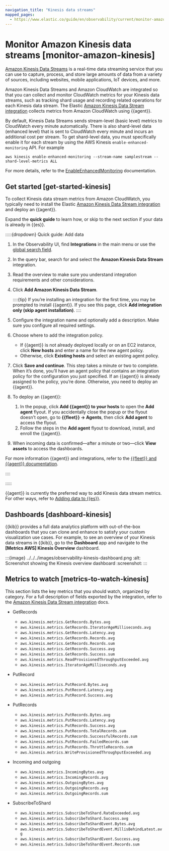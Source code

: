 ```yaml
---
navigation_title: "Kinesis data streams"
mapped_pages:
  - https://www.elastic.co/guide/en/observability/current/monitor-amazon-kinesis.html
---
```




# Monitor Amazon Kinesis data streams [monitor-amazon-kinesis]


[Amazon Kinesis Data Streams](https://aws.amazon.com/kinesis/data-streams/) is a real-time data streaming service that you can use to capture, process, and store large amounts of data from a variety of sources, including websites, mobile applications, IoT devices, and more.

Amazon Kinesis Data Streams and Amazon CloudWatch are integrated so that you can collect and monitor CloudWatch metrics for your Kinesis data streams, such as tracking shard usage and recording related operations for each Kinesis data stream. The Elastic [Amazon Kinesis Data Stream integration](https://docs.elastic.co/en/integrations/aws/kinesis) collects metrics from Amazon CloudWatch using {{agent}}.

By default, Kinesis Data Streams sends stream-level (basic level) metrics to CloudWatch every minute automatically. There is also shard-level data (enhanced level) that is sent to CloudWatch every minute and incurs an additional cost per stream. To get shard-level data, you must specifically enable it for each stream by using the AWS Kinesis `enable-enhanced-monitoring` API. For example

```shell
aws kinesis enable-enhanced-monitoring --stream-name samplestream --shard-level-metrics ALL
```

For more details, refer to the [EnableEnhancedMonitoring](https://docs.aws.amazon.com/kinesis/latest/APIReference/API_EnableEnhancedMonitoring.md) documentation.


## Get started [get-started-kinesis]

To collect Kinesis data stream metrics from Amazon CloudWatch, you typically need to install the Elastic [Amazon Kinesis Data Stream integration](https://docs.elastic.co/en/integrations/aws/kinesis) and deploy an {{agent}}.

Expand the **quick guide** to learn how, or skip to the next section if your data is already in {{es}}.

:::::{dropdown} Quick guide: Add data
1. In the Observability UI, find **Integrations** in the main menu or use the [global search field](/explore-analyze/find-and-organize/find-apps-and-objects.md).
2. In the query bar, search for and select the **Amazon Kinesis Data Stream** integration.
3. Read the overview to make sure you understand integration requirements and other considerations.
4. Click **Add Amazon Kinesis Data Stream**.

    ::::{tip}
    If you’re installing an integration for the first time, you may be prompted to install {{agent}}. If you see this page, click **Add integration only (skip agent installation)**.
    ::::

5. Configure the integration name and optionally add a description. Make sure you configure all required settings.
6. Choose where to add the integration policy.

    * If {{agent}} is not already deployed locally or on an EC2 instance, click **New hosts** and enter a name for the new agent policy.
    * Otherwise, click **Existing hosts** and select an existing agent policy.

7. Click **Save and continue**. This step takes a minute or two to complete. When it’s done, you’ll have an agent policy that contains an integration policy for the configuration you just specified. If an {{agent}} is already assigned to the policy, you’re done. Otherwise, you need to deploy an {{agent}}.
8. To deploy an {{agent}}:

    1. In the popup, click **Add {{agent}} to your hosts** to open the **Add agent** flyout. If you accidentally close the popup or the flyout doesn’t open, go to **{{fleet}} → Agents**, then click **Add agent** to access the flyout.
    2. Follow the steps in the **Add agent** flyout to download, install, and enroll the {{agent}}.

9. When incoming data is confirmed—​after a minute or two—​click **View assets** to access the dashboards.

For more information {{agent}} and integrations, refer to the [{{fleet}} and {{agent}} documentation](asciidocalypse://docs/docs-content/docs/reference/ingestion-tools/fleet/index.md).

::::


:::::


{{agent}} is currently the preferred way to add Kinesis data stream metrics. For other ways, refer to [Adding data to {{es}}](../../../manage-data/ingest.md).


## Dashboards [dashboard-kinesis]

{{kib}} provides a full data analytics platform with out-of-the-box dashboards that you can clone and enhance to satisfy your custom visualization use cases. For example, to see an overview of your Kinesis data streams in {{kib}}, go to the **Dashboard** app and navigate to the **[Metrics AWS] Kinesis Overview** dashboard.

:::{image} ../../../images/observability-kinesis-dashboard.png
:alt: Screenshot showing the Kinesis overview dashboard
:screenshot:
:::


## Metrics to watch [metrics-to-watch-kinesis]

This section lists the key metrics that you should watch, organized by category. For a full description of fields exported by the integration, refer to the [Amazon Kinesis Data Stream integration](https://docs.elastic.co/en/integrations/aws/kinesis) docs.

* GetRecords

    * `aws.kinesis.metrics.GetRecords.Bytes.avg`
    * `aws.kinesis.metrics.GetRecords.IteratorAgeMilliseconds.avg`
    * `aws.kinesis.metrics.GetRecords.Latency.avg`
    * `aws.kinesis.metrics.GetRecords.Records.avg`
    * `aws.kinesis.metrics.GetRecords.Records.sum`
    * `aws.kinesis.metrics.GetRecords.Success.avg`
    * `aws.kinesis.metrics.GetRecords.Success.sum`
    * `aws.kinesis.metrics.ReadProvisionedThroughputExceeded.avg`
    * `aws.kinesis.metrics.IteratorAgeMilliseconds.avg`

* PutRecord

    * `aws.kinesis.metrics.PutRecord.Bytes.avg`
    * `aws.kinesis.metrics.PutRecord.Latency.avg`
    * `aws.kinesis.metrics.PutRecord.Success.avg`

* PutRecords

    * `aws.kinesis.metrics.PutRecords.Bytes.avg`
    * `aws.kinesis.metrics.PutRecords.Latency.avg`
    * `aws.kinesis.metrics.PutRecords.Success.avg`
    * `aws.kinesis.metrics.PutRecords.TotalRecords.sum`
    * `aws.kinesis.metrics.PutRecords.SuccessfulRecords.sum`
    * `aws.kinesis.metrics.PutRecords.FailedRecords.sum`
    * `aws.kinesis.metrics.PutRecords.ThrottleRecords.sum`
    * `aws.kinesis.metrics.WriteProvisionedThroughputExceeded.avg`

* Incoming and outgoing

    * `aws.kinesis.metrics.IncomingBytes.avg`
    * `aws.kinesis.metrics.IncomingRecords.avg`
    * `aws.kinesis.metrics.OutgoingBytes.avg`
    * `aws.kinesis.metrics.OutgoingRecords.avg`
    * `aws.kinesis.metrics.OutgoingRecords.sum`

* SubscribeToShard

    * `aws.kinesis.metrics.SubscribeToShard.RateExceeded.avg`
    * `aws.kinesis.metrics.SubscribeToShard.Success.avg`
    * `aws.kinesis.metrics.SubscribeToShardEvent.Bytes.avg`
    * `aws.kinesis.metrics.SubscribeToShardEvent.MillisBehindLatest.avg`
    * `aws.kinesis.metrics.SubscribeToShardEvent.Success.avg`
    * `aws.kinesis.metrics.SubscribeToShardEvent.Records.sum`
